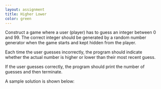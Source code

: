 ```yaml
---
layout: assignment
title: Higher Lower
color: green
---
```

Construct a game where a user (player) has to guess an integer between 0 and 99. The correct integer should be generated by a random number generator when the game starts and kept hidden from the player.

Each time the user guesses incorrectly, the program should indicate whether the actual number is higher or lower than their most recent guess.

If the user guesses correctly, the program should print the number of guesses and then terminate.

A sample solution is shown below: